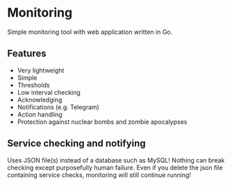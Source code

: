 # Monitoring

Simple monitoring tool with web application written in Go.

## Features

-   Very lightweight
-   Simple
-   Thresholds
-   Low interval checking
-   Acknowledging
-   Notifications (e.g. Telegram)
-   Action handling
-   Protection against nuclear bombs and zombie apocalypses

## Service checking and notifying

Uses JSON file(s) instead of a database such as MySQL! Nothing can break checking except purposefully human failure. Even if you delete the json file containing service checks, monitoring will still continue running! 